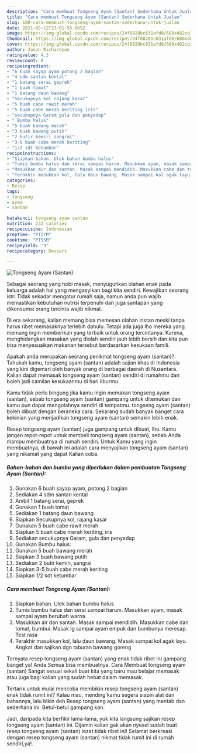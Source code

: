```yaml
---
description: "Cara membuat Tongseng Ayam (Santan) Sederhana Untuk Jualan"
title: "Cara membuat Tongseng Ayam (Santan) Sederhana Untuk Jualan"
slug: 188-cara-membuat-tongseng-ayam-santan-sederhana-untuk-jualan
date: 2021-05-12T23:01:55.665Z
image: https://img-global.cpcdn.com/recipes/24f8820bc631afd0/680x482cq70/tongseng-ayam-santan-foto-resep-utama.jpg
thumbnail: https://img-global.cpcdn.com/recipes/24f8820bc631afd0/680x482cq70/tongseng-ayam-santan-foto-resep-utama.jpg
cover: https://img-global.cpcdn.com/recipes/24f8820bc631afd0/680x482cq70/tongseng-ayam-santan-foto-resep-utama.jpg
author: Jason Richardson
ratingvalue: 4.3
reviewcount: 8
recipeingredient:
- "6 buah sayap ayam potong 2 bagian"
- "4 sdm santan kental"
- "1 batang serai geprek"
- "1 buah tomat"
- "1 batang daun bawang"
- "Secukupnya kol rajang kasar"
- "5 buah cabe rawit merah"
- "5 buah cabe merah keriting iris"
- "secukupnya Garam gula dan penyedap"
- " Bumbu halus"
- "5 buah bawang merah"
- "3 buah bawang putih"
- "2 butir kemiri sangrai"
- "3-5 buah cabe merah keriting"
- "1/2 sdt ketumbar"
recipeinstructions:
- "Siapkan bahan. Ulek bahan bumbu halus"
- "Tumis bumbu halus dan serai sampai harum. Masukkan ayam, masak sampai ayam berubah warna"
- "Masukkan air dan santan. Masak sampai mendidih. Masukkan cabe dan tomat, bumbui. Masak lg sampai ayam empuk dan bumbunya meresap. Test rasa"
- "Terakhir masukkan kol, lalu daun bawang. Masak sampai kol agak layu. Angkat dan sajikan dgn taburan bawang goreng"
categories:
- Resep
tags:
- tongseng
- ayam
- santan

katakunci: tongseng ayam santan 
nutrition: 232 calories
recipecuisine: Indonesian
preptime: "PT17M"
cooktime: "PT55M"
recipeyield: "3"
recipecategory: Dessert

---
```



![Tongseng Ayam (Santan)](https://img-global.cpcdn.com/recipes/24f8820bc631afd0/680x482cq70/tongseng-ayam-santan-foto-resep-utama.jpg)

Sebagai seorang yang hobi masak, menyuguhkan olahan enak pada keluarga adalah hal yang mengasyikan bagi kita sendiri. Kewajiban seorang istri Tidak sekadar mengatur rumah saja, namun anda pun wajib memastikan kebutuhan nutrisi terpenuhi dan juga santapan yang dikonsumsi orang tercinta wajib nikmat.

Di era  sekarang, kalian memang bisa memesan olahan instan meski tanpa harus ribet memasaknya terlebih dahulu. Tetapi ada juga lho mereka yang memang ingin memberikan yang terbaik untuk orang tercintanya. Karena, menghidangkan masakan yang diolah sendiri jauh lebih bersih dan kita pun bisa menyesuaikan makanan tersebut berdasarkan kesukaan famili. 



Apakah anda merupakan seorang penikmat tongseng ayam (santan)?. Tahukah kamu, tongseng ayam (santan) adalah sajian khas di Indonesia yang kini digemari oleh banyak orang di berbagai daerah di Nusantara. Kalian dapat memasak tongseng ayam (santan) sendiri di rumahmu dan boleh jadi camilan kesukaanmu di hari liburmu.

Kamu tidak perlu bingung jika kamu ingin memakan tongseng ayam (santan), sebab tongseng ayam (santan) gampang untuk ditemukan dan kamu pun dapat mengolahnya sendiri di tempatmu. tongseng ayam (santan) boleh dibuat dengan beraneka cara. Sekarang sudah banyak banget cara kekinian yang menjadikan tongseng ayam (santan) semakin lebih enak.

Resep tongseng ayam (santan) juga gampang untuk dibuat, lho. Kamu jangan repot-repot untuk membeli tongseng ayam (santan), sebab Anda mampu membuatnya di rumah sendiri. Untuk Kamu yang ingin membuatnya, di bawah ini adalah cara menyajikan tongseng ayam (santan) yang nikamat yang dapat Kalian coba.

<!--inarticleads1-->

##### Bahan-bahan dan bumbu yang diperlukan dalam pembuatan Tongseng Ayam (Santan):

1. Gunakan 6 buah sayap ayam, potong 2 bagian
1. Sediakan 4 sdm santan kental
1. Ambil 1 batang serai, geprek
1. Gunakan 1 buah tomat
1. Sediakan 1 batang daun bawang
1. Siapkan Secukupnya kol, rajang kasar
1. Gunakan 5 buah cabe rawit merah
1. Siapkan 5 buah cabe merah keriting, iris
1. Sediakan secukupnya Garam, gula dan penyedap
1. Gunakan  Bumbu halus:
1. Gunakan 5 buah bawang merah
1. Siapkan 3 buah bawang putih
1. Sediakan 2 butir kemiri, sangrai
1. Siapkan 3-5 buah cabe merah keriting
1. Siapkan 1/2 sdt ketumbar




<!--inarticleads2-->

##### Cara membuat Tongseng Ayam (Santan):

1. Siapkan bahan. Ulek bahan bumbu halus
1. Tumis bumbu halus dan serai sampai harum. Masukkan ayam, masak sampai ayam berubah warna
1. Masukkan air dan santan. Masak sampai mendidih. Masukkan cabe dan tomat, bumbui. Masak lg sampai ayam empuk dan bumbunya meresap. Test rasa
1. Terakhir masukkan kol, lalu daun bawang. Masak sampai kol agak layu. Angkat dan sajikan dgn taburan bawang goreng




Ternyata resep tongseng ayam (santan) yang enak tidak ribet ini gampang banget ya! Anda Semua bisa membuatnya. Cara Membuat tongseng ayam (santan) Sangat sesuai sekali buat kita yang baru mau belajar memasak atau juga bagi kalian yang sudah hebat dalam memasak.

Tertarik untuk mulai mencoba membikin resep tongseng ayam (santan) enak tidak rumit ini? Kalau mau, mending kamu segera siapin alat dan bahannya, lalu bikin deh Resep tongseng ayam (santan) yang mantab dan sederhana ini. Betul-betul gampang kan. 

Jadi, daripada kita berfikir lama-lama, yuk kita langsung sajikan resep tongseng ayam (santan) ini. Dijamin kalian gak akan nyesel sudah buat resep tongseng ayam (santan) lezat tidak ribet ini! Selamat berkreasi dengan resep tongseng ayam (santan) nikmat tidak rumit ini di rumah sendiri,ya!.

